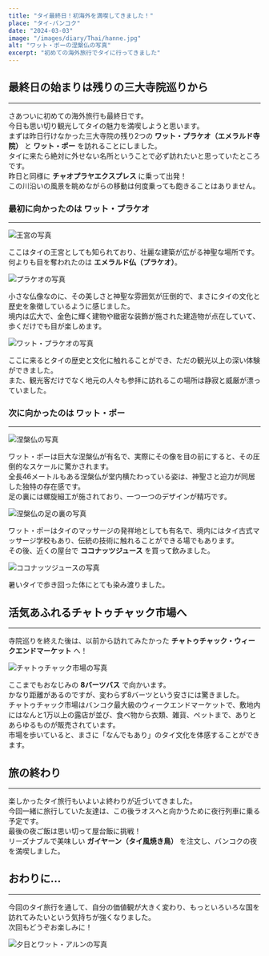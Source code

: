 ```yaml
---
title: "タイ最終日！初海外を満喫してきました！"
place: "タイ-バンコク"
date: "2024-03-03"
image: "/images/diary/Thai/hanne.jpg"
alt: "ワット・ポーの涅槃仏の写真"
excerpt: "初めての海外旅行でタイに行ってきました"
---
```


## 最終日の始まりは残りの三大寺院巡りから
---

さあついに初めての海外旅行も最終日です。  
今日も思い切り観光してタイの魅力を満喫しようと思います。  
まずは昨日行けなかった三大寺院の残り2つの **ワット・プラケオ（エメラルド寺院）** と **ワット・ポー** を訪れることにしました。  
タイに来たら絶対に外せない名所ということで必ず訪れたいと思っていたところです。  
昨日と同様に **チャオプラヤエクスプレス** に乗って出発！  
この川沿いの風景を眺めながらの移動は何度乗っても飽きることはありません。  

### 最初に向かったのは **ワット・プラケオ**
---

![王宮の写真](/images/diary/Thai/oukyuu.jpg)

ここはタイの王宮としても知られており、壮麗な建築が広がる神聖な場所です。  
何よりも目を奪われたのは **エメラルド仏（プラケオ）**。  

![プラケオの写真](/images/diary/Thai/arukeo.jpg)

小さな仏像なのに、その美しさと神聖な雰囲気が圧倒的で、まさにタイの文化と歴史を象徴しているように感じました。  
境内は広大で、金色に輝く建物や緻密な装飾が施された建造物が点在していて、歩くだけでも目が楽しめます。  

![ワット・プラケオの写真](/images/diary/Thai/arukeo2.jpg)

ここに来るとタイの歴史と文化に触れることができ、ただの観光以上の深い体験ができました。  
また、観光客だけでなく地元の人々も参拝に訪れるこの場所は静寂と威厳が漂っていました。  

### 次に向かったのは **ワット・ポー**
---

![涅槃仏の写真](/images/diary/Thai/hanne.jpg)

ワット・ポーは巨大な涅槃仏が有名で、実際にその像を目の前にすると、その圧倒的なスケールに驚かされます。  
全長46メートルもある涅槃仏が堂内横たわっている姿は、神聖さと迫力が同居した独特の存在感です。  
足の裏には螺旋細工が施されており、一つ一つのデザインが精巧です。  

![涅槃仏の足の裏の写真](/images/diary/Thai/hanne2.jpg)

ワット・ポーはタイのマッサージの発祥地としても有名で、境内にはタイ古式マッサージ学校もあり、伝統の技術に触れることができる場でもあります。  
その後、近くの屋台で **ココナッツジュース** を買って飲みました。  

![ココナッツジュースの写真](/images/diary/Thai/koko.jpg)

暑いタイで歩き回った体にとても染み渡りました。  

## 活気あふれるチャトゥチャック市場へ

---

寺院巡りを終えた後は、以前から訪れてみたかった **チャトゥチャック・ウィークエンドマーケット** へ！  

![チャトゥチャック市場の写真](/images/diary/Thai/chato.jpg)

ここまでもおなじみの **8バーツバス** で向かいます。  
かなり距離があるのですが、変わらず8バーツという安さには驚きました。  
チャトゥチャック市場はバンコク最大級のウィークエンドマーケットで、敷地内にはなんと1万以上の露店が並び、食べ物から衣類、雑貨、ペットまで、ありとあらゆるものが販売されています。  
市場を歩いていると、まさに「なんでもあり」のタイ文化を体感することができます。  

## 旅の終わり

---

楽しかったタイ旅行もいよいよ終わりが近づいてきました。  
今回一緒に旅行していた友達は、この後ラオスへと向かうために夜行列車に乗る予定です。  
最後の夜ご飯は思い切って屋台飯に挑戦！  
リーズナブルで美味しい **ガイヤーン（タイ風焼き鳥）** を注文し、バンコクの夜を満喫しました。  

## おわりに...

---

今回のタイ旅行を通して、自分の価値観が大きく変わり、もっといろいろな国を訪れてみたいという気持ちが強くなりました。  
次回もどうぞお楽しみに！  

![夕日とワット・アルンの写真](/images/diary/Thai/arun2.jpg)
